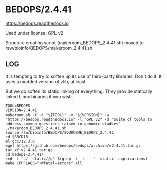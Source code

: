 BEDOPS/2.4.41
=============

<https://bedops.readthedocs.io>

Used under license:
GPL v2


Structure creating script (makeroom_BEDOPS_2.4.41.sh) moved to /sw/bioinfo/BEDOPS/makeroom_2.4.41.sh

LOG
---

It is tempting to try to soften up its use of third-party libraries. Don't do
it. It uses a modded version of zlib, at least.

But we do soften its static linking of everything. They provide statically linked
Linux binaries if you wish.

    TOOL=BEDOPS
    VERSION=2.4.41
    makeroom.sh -f -t "${TOOL}" -v "${VERSION}" -w "https://bedops.readthedocs.io" -l "GPL v2" -d "suite of tools to address common questions raised in genomic studies"
    ./makeroom_BEDOPS_2.4.41.sh 
    source /sw/bioinfo/BEDOPS/SOURCEME_BEDOPS_2.4.41
    cd $SRCDIR
    ml gcc/12.3.0
    wget https://github.com/bedops/bedops/archive/v2.4.41.tar.gz
    tar xf v2.4.41.tar.gz 
    cd bedops-2.4.41/
    sed -i 's/ -static//g' $(grep -r -l -- ' -static' applications)
    make CPPFLAGS="-Wfatal-errors" all

